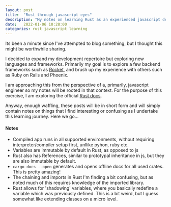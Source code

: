 ```yaml
---
layout: post
title:  "Rust through javascript eyes"
description: "My notes on learning Rust as an experienced javascript developer"
date:   2022-01-06 10:28:00
categories: rust javascript learning
---
```


Its been a minute since I've attempted to blog something, but I thought this might be worthwhile sharing.

I decided to expand my development repertoire but exploring new languages and frameworks. Primarily my goal is to explore a few backend frameworks such as [Rocket][rocket], and brush up my experience with others such as Ruby on Rails and Phoenix.

I am approaching this from the perspective of a, primarily, javascript engineer so my notes will be rooted in that context. For the purpose of this exercise, I am exploring the official [Rust docs][rust-lang].

Anyway, enough waffling, these posts will be in short form and will simply contain notes on things that I find interesting or confusing as I undertake this learning journey. Here we go...

#### Notes

* Compiled app runs in all supported environments, without requiring interpreter/compiler setup first, unllike pyhon, ruby etc.
* Variables are immutable by default in Rust, as opposed to js
* Rust also has References, similar to prototypal inheritance in js, but they are also immutable by default.
* `cargo docs --open` generates and opens offline docs for all used crates. This is pretty amazing!
* The chaining and imports in Rust I'm finding a bit confusing, but as noted much of this requires knowledge of the imported library.
* Rust allows for 'shadowing' variables, where you basically redefine a variable which was previously defined. This is a bit weird, but I guess somewhat like extending classes on a micro level.



[rocket]: https://rocket.rs/
[rust-lang]: https://doc.rust-lang.org/stable/book/

